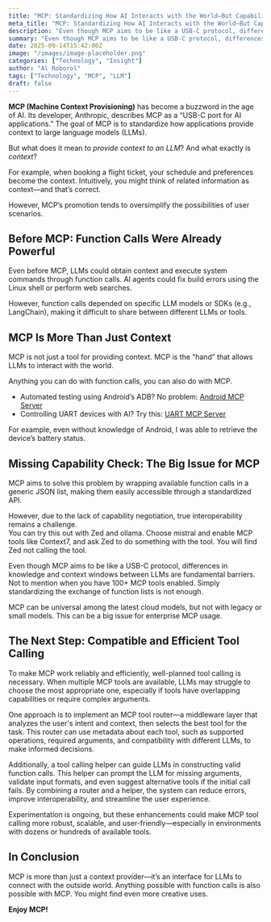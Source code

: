 ```yaml
---
title: "MCP: Standardizing How AI Interacts with the World—But Capability Negotiation Remains Unsolved"
meta_title: "MCP: Standardizing How AI Interacts with the World—But Capability Negotiation Remains Unsolved"
description: "Even though MCP aims to be like a USB-C protocol, differences in knowledge and context windows between LLMs are fundamental barriers. Simply standardizing the exchange of function lists is not enough."
summary: "Even though MCP aims to be like a USB-C protocol, differences in knowledge and context windows between LLMs are fundamental barriers. Simply standardizing the exchange of function lists is not enough."
date: 2025-09-14T15:42:00Z
image: "/images/image-placeholder.png"
categories: ["Technology", "Insight"]
author: "Al Roborol"
tags: ["Technology", "MCP", "LLM"]
draft: false
---
```



**MCP (Machine Context Provisioning)** has become a buzzword in the age of AI. Its developer, Anthropic, describes MCP as a “USB-C port for AI applications.” The goal of MCP is to standardize how applications provide context to large language models (LLMs).

But what does it mean to *provide context to an LLM*? And what exactly is *context*?

For example, when booking a flight ticket, your schedule and preferences become the context. Intuitively, you might think of related information as context—and that’s correct.

However, MCP’s promotion tends to oversimplify the possibilities of user scenarios.

## Before MCP: Function Calls Were Already Powerful

Even before MCP, LLMs could obtain context and execute system commands through function calls. AI agents could fix build errors using the Linux shell or perform web searches.

However, function calls depended on specific LLM models or SDKs (e.g., LangChain), making it difficult to share between different LLMs or tools.

## MCP Is More Than Just Context

MCP is not just a tool for providing context. MCP is the “hand” that allows LLMs to interact with the world.

Anything you can do with function calls, you can also do with MCP.

- Automated testing using Android’s ADB? No problem: [Android MCP Server](https://mcpservers.org/servers/minhalvp/android-mcp-server)
- Controlling UART devices with AI? Try this: [UART MCP Server](https://github.com/alroborol/mcp-uart)

For example, even without knowledge of Android, I was able to retrieve the device’s battery status.

## Missing Capability Check: The Big Issue for MCP

MCP aims to solve this problem by wrapping available function calls in a generic JSON list, making them easily accessible through a standardized API.

However, due to the lack of capability negotiation, true interoperability remains a challenge.  
You can try this out with Zed and ollama. Choose mistral and enable MCP tools like Context7, and ask Zed to do something with the tool. You will find Zed not calling the tool.

Even though MCP aims to be like a USB-C protocol, differences in knowledge and context windows between LLMs are fundamental barriers. Not to mention when you have 100+ MCP tools enabled. Simply standardizing the exchange of function lists is not enough.

MCP can be universal among the latest cloud models, but not with legacy or small models. This can be a big issue for enterprise MCP usage.

## The Next Step: Compatible and Efficient Tool Calling

To make MCP work reliably and efficiently, well-planned tool calling is necessary. When multiple MCP tools are available, LLMs may struggle to choose the most appropriate one, especially if tools have overlapping capabilities or require complex arguments.

One approach is to implement an MCP tool router—a middleware layer that analyzes the user's intent and context, then selects the best tool for the task. This router can use metadata about each tool, such as supported operations, required arguments, and compatibility with different LLMs, to make informed decisions.

Additionally, a tool calling helper can guide LLMs in constructing valid function calls. This helper can prompt the LLM for missing arguments, validate input formats, and even suggest alternative tools if the initial call fails. By combining a router and a helper, the system can reduce errors, improve interoperability, and streamline the user experience.

Experimentation is ongoing, but these enhancements could make MCP tool calling more robust, scalable, and user-friendly—especially in environments with dozens or hundreds of available tools.

## In Conclusion

MCP is more than just a context provider—it’s an interface for LLMs to connect with the outside world. Anything possible with function calls is also possible with MCP. You might find even more creative uses.

**Enjoy MCP!**